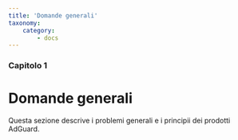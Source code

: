 ```yaml
---
title: 'Domande generali'
taxonomy:
    category:
        - docs
---
```


### Capitolo 1

# Domande generali

Questa sezione descrive i problemi generali e i principii dei prodotti AdGuard.
